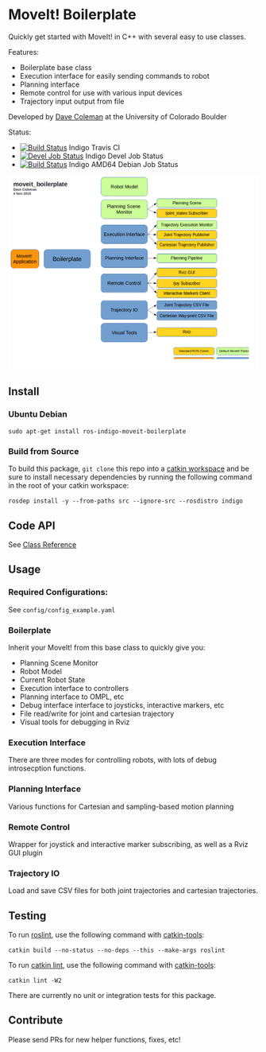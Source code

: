 # MoveIt! Boilerplate

Quickly get started with MoveIt! in C++ with several easy to use classes.

Features:

 - Boilerplate base class
 - Execution interface for easily sending commands to robot
 - Planning interface
 - Remote control for use with various input devices
 - Trajectory input output from file

Developed by [Dave Coleman](http://dav.ee/) at the University of Colorado Boulder

Status:

 * [![Build Status](https://travis-ci.org/davetcoleman/moveit_boilerplate.svg)](https://travis-ci.org/davetcoleman/moveit_boilerplate) Indigo Travis CI
 * [![Devel Job Status](http://jenkins.ros.org/buildStatus/icon?job=devel-indigo-moveit_boilerplate)](http://jenkins.ros.org/job/devel-indigo-moveit_boilerplate) Indigo Devel Job Status
 * [![Build Status](http://jenkins.ros.org/buildStatus/icon?job=ros-indigo-moveit-boilerplate_binarydeb_trusty_amd64)](http://jenkins.ros.org/job/ros-indigo-moveit-boilerplate_binarydeb_trusty_amd64/) Indigo AMD64 Debian Job Status

![](docs/overview.png)

## Install

### Ubuntu Debian

    sudo apt-get install ros-indigo-moveit-boilerplate

### Build from Source

To build this package, ``git clone`` this repo into a [catkin workspace](http://wiki.ros.org/catkin/Tutorials/create_a_workspace) and be sure to install necessary dependencies by running the following command in the root of your catkin workspace:

    rosdep install -y --from-paths src --ignore-src --rosdistro indigo

## Code API

See [Class Reference](http://docs.ros.org/indigo/api/moveit_boilerplate/html/)

## Usage

### Required Configurations:

See ``config/config_example.yaml``

### Boilerplate

Inherit your MoveIt! from this base class to quickly give you:

 - Planning Scene Monitor
 - Robot Model
 - Current Robot State
 - Execution interface to controllers
 - Planning interface to OMPL, etc
 - Debug interface interface to joysticks, interactive markers, etc
 - File read/write for joint and cartesian trajectory
 - Visual tools for debugging in Rviz

### Execution Interface

There are three modes for controlling robots, with lots of debug introsecption functions.

### Planning Interface

Various functions for Cartesian and sampling-based motion planning

### Remote Control

Wrapper for joystick and interactive marker subscribing, as well as a Rviz GUI plugin

### Trajectory IO

Load and save CSV files for both joint trajectories and cartesian trajectories.

## Testing

To run [roslint](http://wiki.ros.org/roslint), use the following command with [catkin-tools](https://catkin-tools.readthedocs.org/):

    catkin build --no-status --no-deps --this --make-args roslint

To run [catkin lint](https://pypi.python.org/pypi/catkin_lint), use the following command with [catkin-tools](https://catkin-tools.readthedocs.org/):

    catkin lint -W2

There are currently no unit or integration tests for this package.

## Contribute

Please send PRs for new helper functions, fixes, etc!
